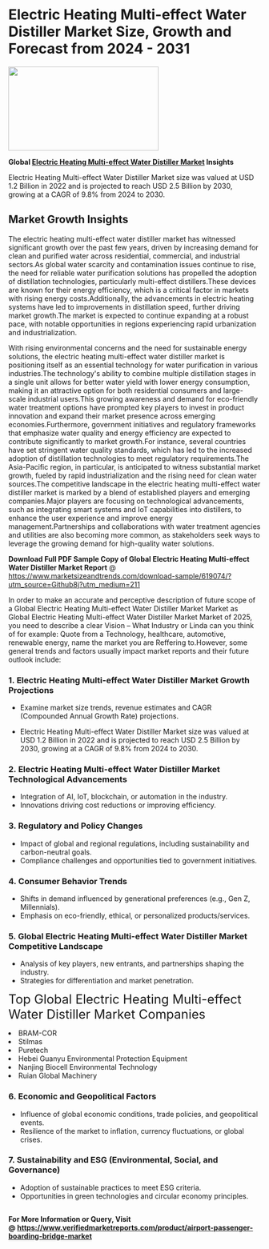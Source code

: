 <H1>Electric Heating Multi-effect Water Distiller Market Size, Growth and Forecast from 2024 - 2031</H1><img class="aligncenter size-medium wp-image-584254" src="https://thirdeyenews.in/wp-content/uploads/2024/09/Global-Market-Research-300x168.jpeg" alt="" width="300" height="168" /><p><strong>Global&nbsp;<a href="https://www.marketsizeandtrends.com/download-sample/619074/?utm_source=Github8j?utm_medium=211">Electric Heating Multi-effect Water Distiller Market</a> Insights</strong></p><p>Electric Heating Multi-effect Water Distiller Market size was valued at USD 1.2 Billion in 2022 and is projected to reach USD 2.5 Billion by 2030, growing at a CAGR of 9.8% from 2024 to 2030.</p><p><h2>Market Growth Insights</h2> The electric heating multi-effect water distiller market has witnessed significant growth over the past few years, driven by increasing demand for clean and purified water across residential, commercial, and industrial sectors.As global water scarcity and contamination issues continue to rise, the need for reliable water purification solutions has propelled the adoption of distillation technologies, particularly multi-effect distillers.These devices are known for their energy efficiency, which is a critical factor in markets with rising energy costs.Additionally, the advancements in electric heating systems have led to improvements in distillation speed, further driving market growth.The market is expected to continue expanding at a robust pace, with notable opportunities in regions experiencing rapid urbanization and industrialization. <p>With rising environmental concerns and the need for sustainable energy solutions, the electric heating multi-effect water distiller market is positioning itself as an essential technology for water purification in various industries.The technology's ability to combine multiple distillation stages in a single unit allows for better water yield with lower energy consumption, making it an attractive option for both residential consumers and large-scale industrial users.This growing awareness and demand for eco-friendly water treatment options have prompted key players to invest in product innovation and expand their market presence across emerging economies.Furthermore, government initiatives and regulatory frameworks that emphasize water quality and energy efficiency are expected to contribute significantly to market growth.For instance, several countries have set stringent water quality standards, which has led to the increased adoption of distillation technologies to meet regulatory requirements.The Asia-Pacific region, in particular, is anticipated to witness substantial market growth, fueled by rapid industrialization and the rising need for clean water sources.The competitive landscape in the electric heating multi-effect water distiller market is marked by a blend of established players and emerging companies.Major players are focusing on technological advancements, such as integrating smart systems and IoT capabilities into distillers, to enhance the user experience and improve energy management.Partnerships and collaborations with water treatment agencies and utilities are also becoming more common, as stakeholders seek ways to leverage the growing demand for high-quality water solutions.</p><p><span class=""><strong>Download Full PDF Sample Copy of Global Electric Heating Multi-effect Water Distiller Market Report</strong> @ <a href="https://www.marketsizeandtrends.com/download-sample/619074/?utm_source=Github8j?utm_medium=211" target="_blank">https://www.marketsizeandtrends.com/download-sample/619074/?utm_source=Github8j?utm_medium=211</a></span></p><p>In order to make an accurate and perceptive description of future scope of a Global&nbsp;Electric Heating Multi-effect Water Distiller Market Market as Global&nbsp;Electric Heating Multi-effect Water Distiller Market Market of 2025, you need to describe a clear Vision &ndash; What Industry or Linda can you think of for example: Quote from a Technology, healthcare, automotive, renewable energy, name the market you are Reffering to.However, some general trends and factors usually impact market reports and their future outlook include:</p><h3>1.&nbsp;<strong>Electric Heating Multi-effect Water Distiller Market Growth Projections</strong></h3><ul><li>Examine market size trends, revenue estimates and CAGR (Compounded Annual Growth Rate) projections.</li><li><p>Electric Heating Multi-effect Water Distiller Market size was valued at USD 1.2 Billion in 2022 and is projected to reach USD 2.5 Billion by 2030, growing at a CAGR of 9.8% from 2024 to 2030.</p></li></ul><h3>2.&nbsp;<strong>Electric Heating Multi-effect Water Distiller Market Technological Advancements</strong></h3><ul><li>Integration of AI, IoT, blockchain, or automation in the industry.</li><li>Innovations driving cost reductions or improving efficiency.</li></ul><h3>3.&nbsp;<strong>Regulatory and Policy Changes</strong></h3><ul><li>Impact of global and regional regulations, including sustainability and carbon-neutral goals.</li><li>Compliance challenges and opportunities tied to government initiatives.</li></ul><h3>4.&nbsp;<strong>Consumer Behavior Trends</strong></h3><ul><li>Shifts in demand influenced by generational preferences (e.g., Gen Z, Millennials).</li><li>Emphasis on eco-friendly, ethical, or personalized products/services.</li></ul><h3>5.&nbsp;<strong>Global Electric Heating Multi-effect Water Distiller Market Competitive Landscape</strong></h3><ul><li>Analysis of key players, new entrants, and partnerships shaping the industry.</li><li>Strategies for differentiation and market penetration.</li></ul><p data-pm-slice="1 1 []"><span style="color: inherit; font-family: inherit; font-size: 25px;">Top Global Electric Heating Multi-effect Water Distiller Market Companies</span></p><div class="" data-test-id=""><p><li>BRAM-COR</li><li> Stilmas</li><li> Puretech</li><li> Hebei Guanyu Environmental Protection Equipment</li><li> Nanjing Biocell Environmental Technology</li><li> Ruian Global Machinery</li></p></div><h3>6.&nbsp;<strong>Economic and Geopolitical Factors</strong></h3><ul><li>Influence of global economic conditions, trade policies, and geopolitical events.</li><li>Resilience of the market to inflation, currency fluctuations, or global crises.</li></ul><h3>7.&nbsp;<strong>Sustainability and ESG (Environmental, Social, and Governance)</strong></h3><ul><li>Adoption of sustainable practices to meet ESG criteria.</li><li>Opportunities in green technologies and circular economy principles.</li></ul><h2><strong style="font-size: 14px;">For More Information or Query, Visit @&nbsp;</strong><a style="background-color: #ffffff; font-size: 14px;" href="https://www.marketsizeandtrends.com/report/electric-heating-multi-effect-water-distiller-market/" target="_blank">https://www.verifiedmarketreports.com/product/airport-passenger-boarding-bridge-market</a></h2>